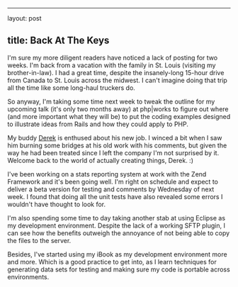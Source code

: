 <hr />

<p>layout: post</p>

<h2>title: Back At The Keys</h2>

<p>I'm sure my more diligent readers have noticed a lack of posting for two weeks.  I'm back from a vacation with the family in St. Louis (visiting my brother-in-law).  I had a great time, despite the insanely-long 15-hour drive from Canada to St. Louis across the midwest.  I can't imagine doing that trip all the time like some long-haul truckers do.</p>

<p>So anyway, I'm taking some time next week to tweak the outline for my upcoming talk (it's only two months away) at php|works to figure  out where (and more important what they will be) to put the coding examples designed to illustrate ideas from Rails and how they could apply to PHP.</p>

<p>My buddy <a href="http://derekmartin.ca">Derek</a> is enthused about his new job.  I winced a bit when I saw him burning some bridges at his old work with his comments, but given the way he had been treated since I left the company I'm not surprised by it.  Welcome back to the world of actually creating things, Derek. :)</p>

<p>I've been working on a stats reporting system at work with the Zend Framework and it's been going well.  I'm right on schedule and expect to deliver a beta version for testing and comments by Wednesday of next week.  I found that doing all the unit tests have also revealed some errors I wouldn't have thought to look for.</p>

<p>I'm also spending some time to day taking another stab at using Eclipse as my development environment.  Despite the lack of a working SFTP plugin, I can see how the benefits outweigh the annoyance of not being able to copy the files to the server.</p>

<p>Besides, I've started using my iBook as my development environment more and more.  Which is a good practice to get into, as I learn techniques for generating data sets for testing and making sure my code is portable across environments.</p>
